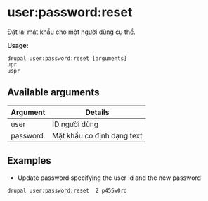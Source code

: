 # user:password:reset
Đặt lại mật khẩu cho một người dùng cụ thể.

**Usage:**
```
drupal user:password:reset [arguments]
upr
uspr
```

## Available arguments
Argument | Details
---------|-------------
user | ID người dùng
password | Mật khẩu có định dạng text

## Examples
* Update password specifying the user id and the new password
```
drupal user:password:reset  2 p455w0rd
```
